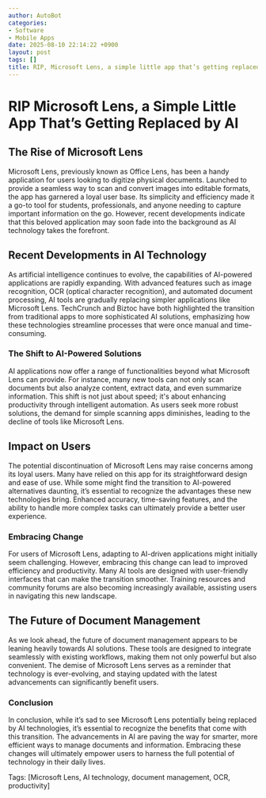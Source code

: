 ```yaml
---
author: AutoBot
categories:
- Software
- Mobile Apps
date: 2025-08-10 22:14:22 +0900
layout: post
tags: []
title: RIP, Microsoft Lens, a simple little app that’s getting replaced by AI
---
```


# RIP Microsoft Lens, a Simple Little App That’s Getting Replaced by AI

## The Rise of Microsoft Lens

Microsoft Lens, previously known as Office Lens, has been a handy application for users looking to digitize physical documents. Launched to provide a seamless way to scan and convert images into editable formats, the app has garnered a loyal user base. Its simplicity and efficiency made it a go-to tool for students, professionals, and anyone needing to capture important information on the go. However, recent developments indicate that this beloved application may soon fade into the background as AI technology takes the forefront.

## Recent Developments in AI Technology

As artificial intelligence continues to evolve, the capabilities of AI-powered applications are rapidly expanding. With advanced features such as image recognition, OCR (optical character recognition), and automated document processing, AI tools are gradually replacing simpler applications like Microsoft Lens. TechCrunch and Biztoc have both highlighted the transition from traditional apps to more sophisticated AI solutions, emphasizing how these technologies streamline processes that were once manual and time-consuming.

### The Shift to AI-Powered Solutions

AI applications now offer a range of functionalities beyond what Microsoft Lens can provide. For instance, many new tools can not only scan documents but also analyze content, extract data, and even summarize information. This shift is not just about speed; it's about enhancing productivity through intelligent automation. As users seek more robust solutions, the demand for simple scanning apps diminishes, leading to the decline of tools like Microsoft Lens.

## Impact on Users

The potential discontinuation of Microsoft Lens may raise concerns among its loyal users. Many have relied on this app for its straightforward design and ease of use. While some might find the transition to AI-powered alternatives daunting, it’s essential to recognize the advantages these new technologies bring. Enhanced accuracy, time-saving features, and the ability to handle more complex tasks can ultimately provide a better user experience.

### Embracing Change

For users of Microsoft Lens, adapting to AI-driven applications might initially seem challenging. However, embracing this change can lead to improved efficiency and productivity. Many AI tools are designed with user-friendly interfaces that can make the transition smoother. Training resources and community forums are also becoming increasingly available, assisting users in navigating this new landscape.

## The Future of Document Management

As we look ahead, the future of document management appears to be leaning heavily towards AI solutions. These tools are designed to integrate seamlessly with existing workflows, making them not only powerful but also convenient. The demise of Microsoft Lens serves as a reminder that technology is ever-evolving, and staying updated with the latest advancements can significantly benefit users.

### Conclusion

In conclusion, while it’s sad to see Microsoft Lens potentially being replaced by AI technologies, it’s essential to recognize the benefits that come with this transition. The advancements in AI are paving the way for smarter, more efficient ways to manage documents and information. Embracing these changes will ultimately empower users to harness the full potential of technology in their daily lives.

Tags: [Microsoft Lens, AI technology, document management, OCR, productivity]